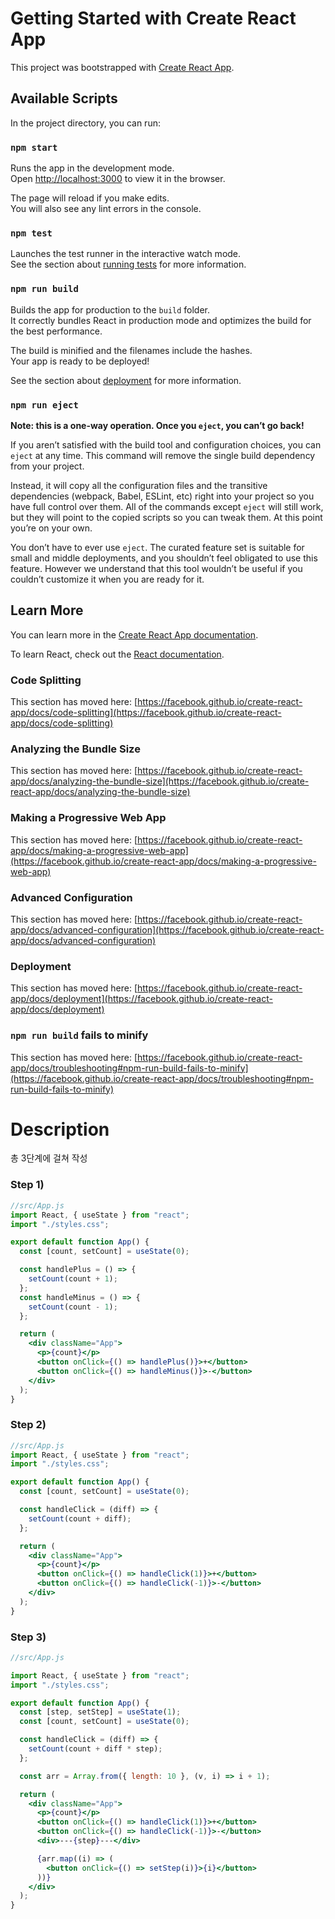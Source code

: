# Getting Started with Create React App

This project was bootstrapped with [Create React App](https://github.com/facebook/create-react-app).

## Available Scripts

In the project directory, you can run:

### `npm start`

Runs the app in the development mode.\
Open [http://localhost:3000](http://localhost:3000) to view it in the browser.

The page will reload if you make edits.\
You will also see any lint errors in the console.

### `npm test`

Launches the test runner in the interactive watch mode.\
See the section about [running tests](https://facebook.github.io/create-react-app/docs/running-tests) for more information.

### `npm run build`

Builds the app for production to the `build` folder.\
It correctly bundles React in production mode and optimizes the build for the best performance.

The build is minified and the filenames include the hashes.\
Your app is ready to be deployed!

See the section about [deployment](https://facebook.github.io/create-react-app/docs/deployment) for more information.

### `npm run eject`

**Note: this is a one-way operation. Once you `eject`, you can’t go back!**

If you aren’t satisfied with the build tool and configuration choices, you can `eject` at any time. This command will remove the single build dependency from your project.

Instead, it will copy all the configuration files and the transitive dependencies (webpack, Babel, ESLint, etc) right into your project so you have full control over them. All of the commands except `eject` will still work, but they will point to the copied scripts so you can tweak them. At this point you’re on your own.

You don’t have to ever use `eject`. The curated feature set is suitable for small and middle deployments, and you shouldn’t feel obligated to use this feature. However we understand that this tool wouldn’t be useful if you couldn’t customize it when you are ready for it.

## Learn More

You can learn more in the [Create React App documentation](https://facebook.github.io/create-react-app/docs/getting-started).

To learn React, check out the [React documentation](https://reactjs.org/).

### Code Splitting

This section has moved here: [https://facebook.github.io/create-react-app/docs/code-splitting](https://facebook.github.io/create-react-app/docs/code-splitting)

### Analyzing the Bundle Size

This section has moved here: [https://facebook.github.io/create-react-app/docs/analyzing-the-bundle-size](https://facebook.github.io/create-react-app/docs/analyzing-the-bundle-size)

### Making a Progressive Web App

This section has moved here: [https://facebook.github.io/create-react-app/docs/making-a-progressive-web-app](https://facebook.github.io/create-react-app/docs/making-a-progressive-web-app)

### Advanced Configuration

This section has moved here: [https://facebook.github.io/create-react-app/docs/advanced-configuration](https://facebook.github.io/create-react-app/docs/advanced-configuration)

### Deployment

This section has moved here: [https://facebook.github.io/create-react-app/docs/deployment](https://facebook.github.io/create-react-app/docs/deployment)

### `npm run build` fails to minify

This section has moved here: [https://facebook.github.io/create-react-app/docs/troubleshooting#npm-run-build-fails-to-minify](https://facebook.github.io/create-react-app/docs/troubleshooting#npm-run-build-fails-to-minify)

# Description

총 3단계에 걸쳐 작성

### Step 1)

```jsx
//src/App.js
import React, { useState } from "react";
import "./styles.css";

export default function App() {
  const [count, setCount] = useState(0);

  const handlePlus = () => {
    setCount(count + 1);
  };
  const handleMinus = () => {
    setCount(count - 1);
  };

  return (
    <div className="App">
      <p>{count}</p>
      <button onClick={() => handlePlus()}>+</button>
      <button onClick={() => handleMinus()}>-</button>
    </div>
  );
}
```

### Step 2)

```jsx
//src/App.js
import React, { useState } from "react";
import "./styles.css";

export default function App() {
  const [count, setCount] = useState(0);

  const handleClick = (diff) => {
    setCount(count + diff);
  };

  return (
    <div className="App">
      <p>{count}</p>
      <button onClick={() => handleClick(1)}>+</button>
      <button onClick={() => handleClick(-1)}>-</button>
    </div>
  );
}
```

### Step 3)

```jsx
//src/App.js

import React, { useState } from "react";
import "./styles.css";

export default function App() {
  const [step, setStep] = useState(1);
  const [count, setCount] = useState(0);

  const handleClick = (diff) => {
    setCount(count + diff * step);
  };

  const arr = Array.from({ length: 10 }, (v, i) => i + 1);

  return (
    <div className="App">
      <p>{count}</p>
      <button onClick={() => handleClick(1)}>+</button>
      <button onClick={() => handleClick(-1)}>-</button>
      <div>---{step}---</div>

      {arr.map((i) => (
        <button onClick={() => setStep(i)}>{i}</button>
      ))}
    </div>
  );
}
```

